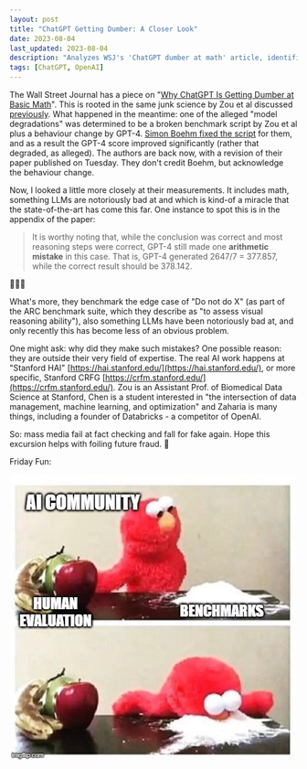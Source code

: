 ```yaml
---
layout: post
title: "ChatGPT Getting Dumber: A Closer Look"
date: 2023-08-04
last_updated: 2023-08-04
description: "Analyzes WSJ's 'ChatGPT dumber at math' article, identifies flawed benchmark, script bug fixes, and broader implications for AI evaluation reliability."
tags: [ChatGPT, OpenAI]
---
```


The Wall Street Journal has a piece on "[Why ChatGPT Is Getting Dumber at Basic Math](https://www.wsj.com/articles/chatgpt-openai-math-artificial-intelligence-8aba83f0)". This is rooted in the same junk science by Zou et al discussed [previously](ai-getting-dumber). What happened in the meantime: one of the alleged "model degradations" was determined to be a broken benchmark script by Zou et al plus a behaviour change by GPT-4. [Simon Boehm fixed the script](https://twitter.com/Si_Boehm/status/1681801371656536068) for them, and as a result the GPT-4 score improved significantly (rather that degraded, as alleged). The authors are back now, with a revision of their paper published on Tuesday. They don't credit Boehm, but acknowledge the behaviour change.

Now, I looked a little more closely at their measurements. It includes math, something LLMs are notoriously bad at and which is kind-of a miracle that the state-of-the-art has come this far. One instance to spot this is in the appendix of the paper:

> It is worthy noting that, while the conclusion was correct and most reasoning steps were correct, GPT-4 still made one **arithmetic mistake** in this case. That is, GPT-4 generated 2647/7 = 377.857, while the correct result should be 378.142.

🤦🏻‍♂️

What's more, they benchmark the edge case of "Do not do X" (as part of the ARC benchmark suite, which they describe as "to assess visual reasoning ability"), also something LLMs have been notoriously bad at, and only recently this has become less of an obvious problem.

One might ask: why did they make such mistakes? One possible reason: they are outside their very field of expertise. The real AI work happens at "Stanford HAI" [https://hai.stanford.edu/](https://hai.stanford.edu/), or more specific, Stanford CRFG [https://crfm.stanford.edu/](https://crfm.stanford.edu/). Zou is an Assistant Prof. of Biomedical Data Science at Stanford, Chen is a student interested in "the intersection of data management, machine learning, and optimization" and Zaharia is many things, including a founder of Databricks - a competitor of OpenAI.

So: mass media fail at fact checking and fall for fake again. Hope this excursion helps with foiling future fraud. 🙂

Friday Fun:

![Elmo chooses... benchmarks](assets/img/frutta-o-coca.png)

